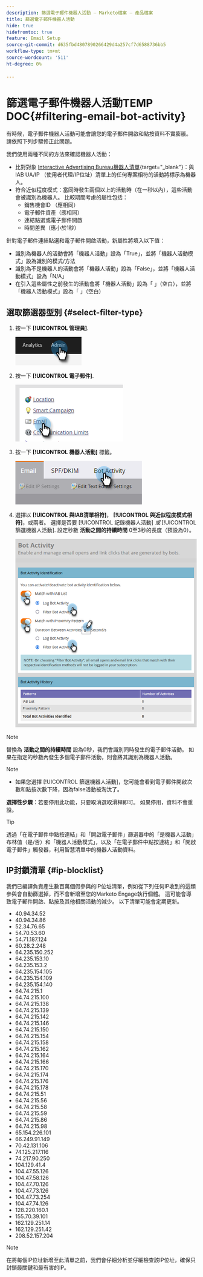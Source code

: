 ```yaml
---
description: 篩選電子郵件機器人活動 — Marketo檔案 — 產品檔案
title: 篩選電子郵件機器人活動
hide: true
hidefromtoc: true
feature: Email Setup
source-git-commit: d635fbd4807890266429d4a257cf7d6588736bb5
workflow-type: tm+mt
source-wordcount: '511'
ht-degree: 0%

---
```


# 篩選電子郵件機器人活動TEMP DOC{#filtering-email-bot-activity}

有時候，電子郵件機器人活動可能會讓您的電子郵件開啟和點按資料不實膨脹。 請依照下列步驟修正此問題。

我們使用兩種不同的方法來確認機器人活動：

* 比對對象 [Interactive Advertising Bureau機器人清單](https://www.iab.com/guidelines/iab-abc-international-spiders-bots-list/){target="_blank"}：與IAB UA/IP （使用者代理/IP位址）清單上的任何專案相符的活動將標示為機器人。
* 符合近似程度模式：當同時發生兩個以上的活動時（在一秒以內），這些活動會被識別為機器人。 比較期間考慮的屬性包括：
   * 銷售機會ID （應相同）
   * 電子郵件資產（應相同）
   * 連結點選或電子郵件開啟
   * 時間差異（應小於1秒）

針對電子郵件連結點選和電子郵件開啟活動，新屬性將填入以下值：

* 識別為機器人的活動會將「機器人活動」設為「True」，並將「機器人活動模式」設為識別的模式/方法
* 識別為不是機器人的活動會將「機器人活動」設為「False」，並將「機器人活動模式」設為「N/A」
* 在引入這些屬性之前發生的活動會將「機器人活動」設為「 」（空白），並將「機器人活動模式」設為「 」（空白）

## 選取篩選器型別 {#select-filter-type}

1. 按一下 **[!UICONTROL 管理員]**.

   ![](assets/filtering-email-bot-activity-1.png)

1. 按一下 **[!UICONTROL 電子郵件]**.

   ![](assets/filtering-email-bot-activity-2.png)

1. 按一下 **[!UICONTROL 機器人活動]** 標籤。

   ![](assets/filtering-email-bot-activity-3.png)

1. 選擇以 **[!UICONTROL 與IAB清單相符]**， **[!UICONTROL 與近似程度模式相符]**，或兩者。 選擇是否要 [!UICONTROL 記錄機器人活動] _或_ [!UICONTROL 篩選機器人活動]. 設定秒數 **活動之間的持續時間** 0至3秒的長度（預設為0）。

   ![](assets/filtering-email-bot-activity-temp-4.png)

>[!NOTE]
>
>替換為 **活動之間的持續時間** 設為0秒，我們會識別同時發生的電子郵件活動。 如果在指定的秒數內發生多個電子郵件活動，則會將其識別為機器人活動。

>[!NOTE]
>
>* 如果您選擇 [!UICONTROL 篩選機器人活動]，您可能會看到電子郵件開啟次數和點按次數下降，因為false活動被淘汰了。

**選擇性步驟**：若要停用此功能，只要取消選取滑桿即可。 如果停用，資料不會重設。

>[!TIP]
>
>透過「在電子郵件中點按連結」和「開啟電子郵件」篩選器中的「是機器人活動」布林值（是/否）和「機器人活動模式」，以及「在電子郵件中點按連結」和「開啟電子郵件」觸發器，利用智慧清單中的機器人活動資料。

## IP封鎖清單 {#ip-blocklist}

我們已編譯負責產生數百萬個假參與的IP位址清單，例如從下列任何IP收到的這類參與會自動篩選掉，而不會新增至您的Marketo Engage執行個體。 這可能會導致電子郵件開啟、點按及其他相關活動的減少。 以下清單可能會定期更新。

* 40.94.34.52
* 40.94.34.86
* 52.34.76.65
* 54.70.53.60
* 54.71.187.124
* 60.28.2.248
* 64.235.150.252
* 64.235.153.10
* 64.235.153.2
* 64.235.154.105
* 64.235.154.109
* 64.235.154.140
* 64.74.215.1
* 64.74.215.100
* 64.74.215.138
* 64.74.215.139
* 64.74.215.142
* 64.74.215.146
* 64.74.215.150
* 64.74.215.154
* 64.74.215.158
* 64.74.215.162
* 64.74.215.164
* 64.74.215.166
* 64.74.215.170
* 64.74.215.174
* 64.74.215.176
* 64.74.215.178
* 64.74.215.51
* 64.74.215.56
* 64.74.215.58
* 64.74.215.59
* 64.74.215.86
* 64.74.215.98
* 65.154.226.101
* 66.249.91.149
* 70.42.131.106
* 74.125.217.116
* 74.217.90.250
* 104.129.41.4
* 104.47.55.126
* 104.47.58.126
* 104.47.70.126
* 104.47.73.126
* 104.47.73.254
* 104.47.74.126
* 128.220.160.1
* 155.70.39.101
* 162.129.251.14
* 162.129.251.42
* 208.52.157.204

>[!NOTE]
>
>在將每個IP位址新增至此清單之前，我們會仔細分析並仔細檢查該IP位址，確保只封鎖最關鍵和最有害的IP。
